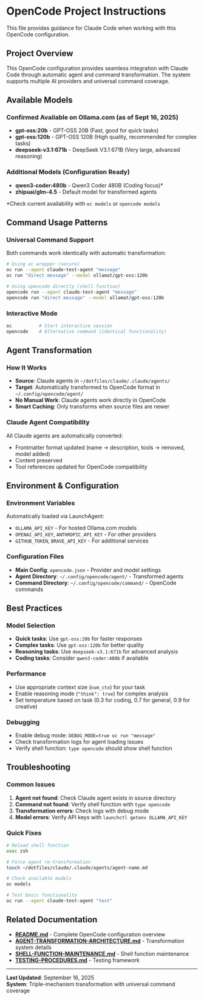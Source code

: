 # OpenCode Project Instructions

This file provides guidance for Claude Code when working with this OpenCode configuration.

## Project Overview

This OpenCode configuration provides seamless integration with Claude Code through automatic agent and command transformation. The system supports multiple AI providers and universal command coverage.

## Available Models

### Confirmed Available on Ollama.com (as of Sept 16, 2025)
- **gpt-oss:20b** - GPT-OSS 20B (Fast, good for quick tasks)
- **gpt-oss:120b** - GPT-OSS 120B (High quality, recommended for complex tasks)
- **deepseek-v3.1:671b** - DeepSeek V3.1 671B (Very large, advanced reasoning)

### Additional Models (Configuration Ready)
- **qwen3-coder:480b** - Qwen3 Coder 480B (Coding focus)*
- **zhipuai/glm-4.5** - Default model for transformed agents

*Check current availability with `oc models` or `opencode models`

## Command Usage Patterns

### Universal Command Support
Both commands work identically with automatic transformation:
```bash
# Using oc wrapper (secure)
oc run --agent claude-test-agent "message"
oc run "direct message" --model ollamat/gpt-oss:120b

# Using opencode directly (shell function)
opencode run --agent claude-test-agent "message"  
opencode run "direct message" --model ollamat/gpt-oss:120b
```

### Interactive Mode
```bash
oc          # Start interactive session
opencode    # Alternative command (identical functionality)
```

## Agent Transformation

### How It Works
- **Source**: Claude agents in `~/dotfiles/claude/.claude/agents/`
- **Target**: Automatically transformed to OpenCode format in `~/.config/opencode/agent/`
- **No Manual Work**: Claude agents work directly in OpenCode
- **Smart Caching**: Only transforms when source files are newer

### Claude Agent Compatibility
All Claude agents are automatically converted:
- Frontmatter format updated (name → description, tools → removed, model added)
- Content preserved
- Tool references updated for OpenCode compatibility

## Environment & Configuration

### Environment Variables
Automatically loaded via LaunchAgent:
- `OLLAMA_API_KEY` - For hosted Ollama.com models
- `OPENAI_API_KEY`, `ANTHROPIC_API_KEY` - For other providers
- `GITHUB_TOKEN`, `BRAVE_API_KEY` - For additional services

### Configuration Files
- **Main Config**: `opencode.json` - Provider and model settings
- **Agent Directory**: `~/.config/opencode/agent/` - Transformed agents
- **Command Directory**: `~/.config/opencode/command/` - OpenCode commands

## Best Practices

### Model Selection
- **Quick tasks**: Use `gpt-oss:20b` for faster responses
- **Complex tasks**: Use `gpt-oss:120b` for better quality
- **Reasoning tasks**: Use `deepseek-v3.1:671b` for advanced analysis
- **Coding tasks**: Consider `qwen3-coder:480b` if available

### Performance
- Use appropriate context size (`num_ctx`) for your task
- Enable reasoning mode (`"think": true`) for complex analysis
- Set temperature based on task (0.3 for coding, 0.7 for general, 0.9 for creative)

### Debugging
- Enable debug mode: `DEBUG_MODE=true oc run "message"`
- Check transformation logs for agent loading issues
- Verify shell function: `type opencode` should show shell function

## Troubleshooting

### Common Issues
1. **Agent not found**: Check Claude agent exists in source directory
2. **Command not found**: Verify shell function with `type opencode`
3. **Transformation errors**: Check logs with debug mode
4. **Model errors**: Verify API keys with `launchctl getenv OLLAMA_API_KEY`

### Quick Fixes
```bash
# Reload shell function
exec zsh

# Force agent re-transformation
touch ~/dotfiles/claude/.claude/agents/agent-name.md

# Check available models
oc models

# Test basic functionality
oc run --agent claude-test-agent "test"
```

## Related Documentation

- **[README.md](README.md)** - Complete OpenCode configuration overview
- **[AGENT-TRANSFORMATION-ARCHITECTURE.md](AGENT-TRANSFORMATION-ARCHITECTURE.md)** - Transformation system details
- **[SHELL-FUNCTION-MAINTENANCE.md](SHELL-FUNCTION-MAINTENANCE.md)** - Shell function maintenance
- **[TESTING-PROCEDURES.md](TESTING-PROCEDURES.md)** - Testing framework

---

**Last Updated**: September 16, 2025  
**System**: Triple-mechanism transformation with universal command coverage